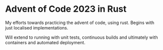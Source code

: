 # Advent of Code 2023 in Rust

My efforts towards practicing the advent of code, using rust. 
Begins with just localised implementations. 

Will extend to running with unit tests, continuous builds and ultimately with containers and automated deployment.
